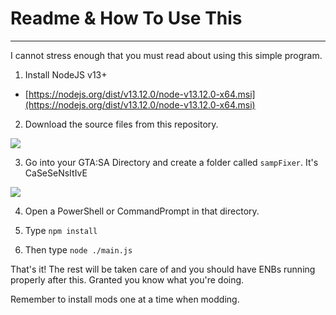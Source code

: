 # Readme & How To Use This

---

I cannot stress enough that you must read about using this simple program.

1. Install NodeJS v13+

-   [https://nodejs.org/dist/v13.12.0/node-v13.12.0-x64.msi](https://nodejs.org/dist/v13.12.0/node-v13.12.0-x64.msi)

2. Download the source files from this repository.

![](https://i.imgur.com/xfUzqFk.jpg)

3. Go into your GTA:SA Directory and create a folder called `sampFixer`. It's CaSeSeNsItIvE

![](https://i.imgur.com/8OUIhUT.jpg)

4. Open a PowerShell or CommandPrompt in that directory.

5. Type `npm install`

6. Then type `node ./main.js`

That's it! The rest will be taken care of and you should have ENBs running properly after this.
Granted you know what you're doing.

Remember to install mods one at a time when modding.
